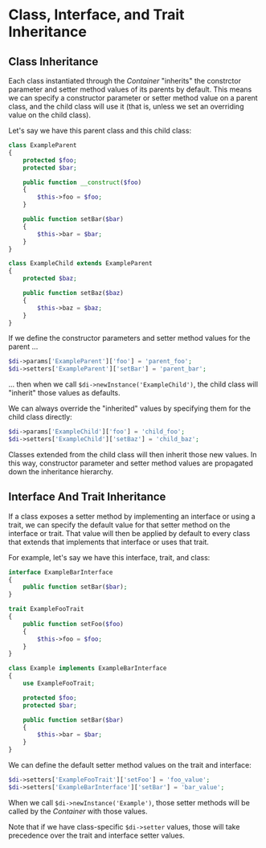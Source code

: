 # Class, Interface, and Trait Inheritance

## Class Inheritance

Each class instantiated through the _Container_ "inherits" the constrctor parameter and setter method values of its parents by default. This means we can specify a constructor parameter or setter method value on a parent class, and the child class will use it (that is, unless we set an overriding value on the child class).

Let's say we have this parent class and this child class:

```php
class ExampleParent
{
    protected $foo;
    protected $bar;

    public function __construct($foo)
    {
        $this->foo = $foo;
    }

    public function setBar($bar)
    {
        $this->bar = $bar;
    }
}

class ExampleChild extends ExampleParent
{
    protected $baz;

    public function setBaz($baz)
    {
        $this->baz = $baz;
    }
}
```

If we define the constructor parameters and setter method values for the parent ...

```php
$di->params['ExampleParent']['foo'] = 'parent_foo';
$di->setters['ExampleParent']['setBar'] = 'parent_bar';
```

... then when we call `$di->newInstance('ExampleChild')`, the child class will "inherit" those values as defaults.

We can always override the "inherited" values by specifying them for the child class directly:

```php
$di->params['ExampleChild']['foo'] = 'child_foo';
$di->setters['ExampleChild']['setBaz'] = 'child_baz';
```

Classes extended from the child class will then inherit those new values. In this way, constructor parameter and setter method values are propagated down the inheritance hierarchy.

## Interface And Trait Inheritance

If a class exposes a setter method by implementing an interface or using a trait, we can specify the default value for that setter method on the interface or trait. That value will then be applied by default to every class that extends that implements that interface or uses that trait.

For example, let's say we have this interface, trait, and class:

```php
interface ExampleBarInterface
{
    public function setBar($bar);
}

trait ExampleFooTrait
{
    public function setFoo($foo)
    {
        $this->foo = $foo;
    }
}

class Example implements ExampleBarInterface
{
    use ExampleFooTrait;

    protected $foo;
    protected $bar;

    public function setBar($bar)
    {
        $this->bar = $bar;
    }
}
```

We can define the default setter method values on the trait and interface:

```php
$di->setters['ExampleFooTrait']['setFoo'] = 'foo_value';
$di->setters['ExampleBarInterface']['setBar'] = 'bar_value';
```

When we call `$di->newInstance('Example')`, those setter methods will be called by the _Container_ with those values.

Note that if we have class-specific `$di->setter` values, those will take precedence over the trait and interface setter values.
